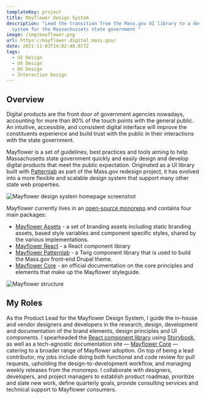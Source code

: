 ```yaml
---
templateKey: project
title: Mayflower Design System
description: "Lead the transition from the Mass.gov UI library to a design
  system for the Massachussets state government "
image: /img/mayflower.png
url: https://mayflower.digital.mass.gov/
date: 2021-11-03T14:02:48.077Z
tags:
  - UI Design
  - UX Design
  - DX Design
  - Interaction Design
---
```

## Overview

Digital products are the front door of government agencies nowadays, accounting for more than 80% of the touch points with the general public. An intuitive, accessible, and consistent digital interface will improve the constituents experience and build trust with the public in their interactions with the state government. 

Mayflower is a set of guidelines, best practices and tools aiming to help Massachusetts state government quickly and easily design and develop digital products that meet the public expectation. Originated as a UI library built with [Patternlab](https://patternlab.io/) as part of the Mass.gov redesign project, it has evolved into a more flexible and scalable design system that support many other state web properties.

![Mayflower design system homepage screenshot](/img/mayflower-home.png)

Mayflower currently lives in an [open-source monorepo](https://github.com/massgov/mayflower) and contains four main packages:

* [Mayflower Assets](https://www.npmjs.com/package/@massds/mayflower-assets) - a set of branding assets including static branding assets, based style variables and component specific styles, shared by the various implementations. 
* [Mayflower React](https://mayflower.digital.mass.gov/react) - a React component library
* [Mayflower Patternlab](https://mayflower.digital.mass.gov/patternlab) - a Twig component library that is used to build the Mass.gov front-end Drupal theme. 
* [Mayflower Core](https://mayflower.digital.mass.gov/core/index.html) - an official documentation on the core principles and elements that make up the Mayflower styleguide.

![Mayflower structure](/img/mayflower-structure.png)

## My Roles

As the Product Lead for the Mayflower Design System, I guide the in-house and vendor designers and developers in the research, design, development and documentation of the brand elements, design principles and UI components. I spearheaded the [React component library](https://mayflower.digital.mass.gov/react/index.html) using [Storybook](https://storybook.js.org/), as well as a tech-agnostic documentation site — [Mayflower Core](https://mayflower.digital.mass.gov/core/index.html) — catering to a broader range of Mayflower adoption. On top of being a lead contributor, my jobs include doing both functional and code review for pull requests, upholding the design-to-development workflow, and managing weekly releases from the monorepo. I collaborate with designers, developers, and project managers to establish product roadmap, prioritize and slate new work, define quarterly goals, provide consulting services and technical support to Mayflower consumers.